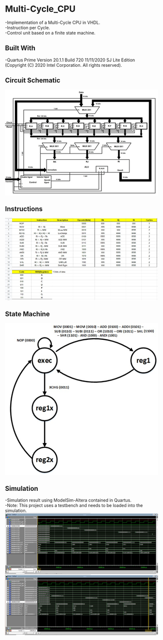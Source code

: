# Multi-Cycle_CPU
-Implementation of a Multi-Cycle CPU in VHDL.<br />
-Instruction per Cycle.<br />
-Control unit based on a finite state machine.<br />

## Built With
-Quartus Prime Version 20.1.1 Build 720 11/11/2020 SJ Lite Edition<br />
(Copyright (C) 2020 Intel Corporation. All rights reserved).

## Circuit Schematic
![alt text](https://github.com/AlexandreLujan/Multi-Cycle_CPU/blob/main/Schematic.jpg?raw=true)

## Instructions
![alt text](https://github.com/AlexandreLujan/Multi-Cycle_CPU/blob/main/Opcode.jpg?raw=true)

## State Machine
![alt text](https://github.com/AlexandreLujan/Multi-Cycle_CPU/blob/main/State_Machine.jpg?raw=true)

## Simulation
-Simulation result using ModelSim-Altera contained in Quartus.<br />
-Note: This project uses a testbench and needs to be loaded into the simulation.<br />
![alt text](https://github.com/AlexandreLujan/Multi-Cycle_CPU/blob/main/Simulation_1.jpg?raw=true)
![alt text](https://github.com/AlexandreLujan/Multi-Cycle_CPU/blob/main/Simulation_2.jpg?raw=true)
